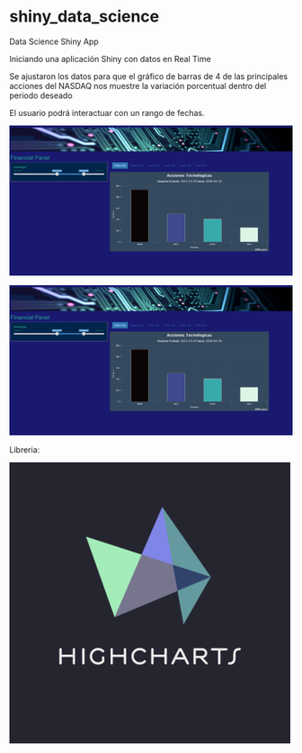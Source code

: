 # shiny_data_science
Data Science Shiny App


Iniciando una aplicación Shiny con datos en Real Time

Se ajustaron los datos para que el gráfico de barras de 4 de las principales acciones del NASDAQ nos muestre la variación porcentual dentro del periodo deseado

El usuario podrá interactuar con un rango de fechas.



![.](panelcontrol.png)


![.](panelcontrol.png)



Libreria:

![.](www/hc.png)
